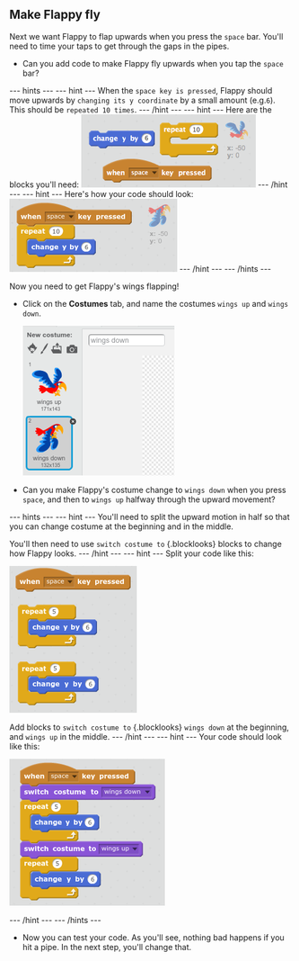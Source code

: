 ## Make Flappy fly

Next we want Flappy to flap upwards when you press the `space` bar. You'll need to time your taps to get through the gaps in the pipes.

+ Can you add code to make Flappy fly upwards when you tap the `space` bar?

--- hints ---
--- hint ---
When the `space key is pressed`, Flappy should move upwards by `changing its y coordinate` by a small amount (e.g.`6`). This should be `repeated 10 times`.
--- /hint ---
--- hint ---
Here are the blocks you'll need:
![screenshot](images/flappy-up-blocks.png)
--- /hint ---
--- hint ---
Here's how your code should look:
![screenshot](images/flappy-up-code.png)
--- /hint ---
--- /hints ---

Now you need to get Flappy's wings flapping!

+ Click on the **Costumes** tab, and name the costumes `wings up` and `wings down`.

    ![screenshot](images/flappy-wings.png)

+ Can you make Flappy's costume change to `wings down` when you press `space`, and then to `wings up` halfway through the upward movement?

--- hints ---
--- hint ---
You'll need to split the upward motion in half so that you can change costume at the beginning and in the middle.

You'll then need to use `switch costume to` {.blocklooks} blocks to change how Flappy looks.
--- /hint ---
--- hint ---
Split your code like this:

![screenshot](images/flappy-wings-hint.png)

Add blocks to `switch costume to` {.blocklooks} `wings down` at the beginning, and `wings up` in the middle.
--- /hint ---
--- hint ---
Your code should look like this:

![screenshot](images/flappy-wings-code.png)

--- /hint ---
--- /hints ---

+ Now you can test your code. As you'll see, nothing bad happens if you hit a pipe. In the next step, you'll change that.
